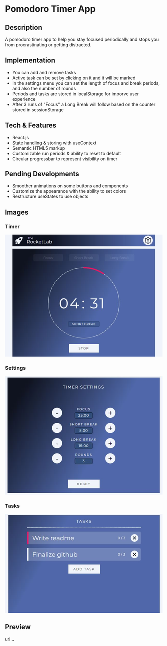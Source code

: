 # Pomodoro Timer App

## Description

A pomodoro timer app to help you stay focused periodically and stops you from procrastinating or getting distracted.

## Implementation

- You can add and remove tasks
- Active task can be set by clicking on it and it will be marked
- In the settings menu you can set the length of focus and break periods, and also the number of rounds
- Periods and tasks are stored in localStorage for imporve user experience
- After 3 runs of "Focus" a Long Break will follow based on the counter stored in sessionStorage

## Tech & Features
- React.js
- State handling & storing with useContext
- Semantic HTML5 markup
- Customizable run periods & ability to reset to default
- Circular progressbar to represent visibility on timer

## Pending Developments

- Smoother animations on some buttons and components
- Customize the appearance with the ability to set colors
- Restructure useStates to use objects

## Images

### Timer
![pomodoro-timer-app](./docs/img/timer.jpg)

### Settings
![pomodoro-timer-app](./docs/img/settings.jpg)

### Tasks
![pomodoro-timer-app](./docs/img/tasks.jpg)

## Preview
url...